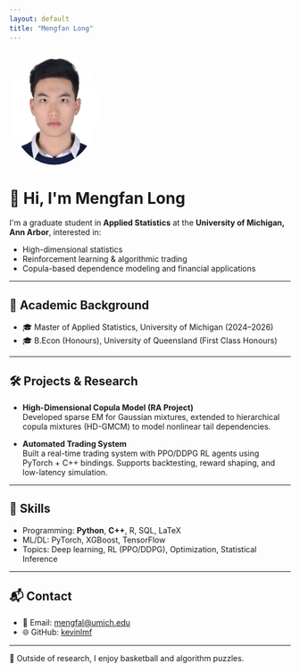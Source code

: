 ```yaml
---
layout: default
title: "Mengfan Long"
---
```


<img src="assets/profile.jpg" alt="Mengfan Long" width="160" style="border-radius: 50%;">

# 👋 Hi, I'm Mengfan Long

I'm a graduate student in **Applied Statistics** at the **University of Michigan, Ann Arbor**, interested in:

- High-dimensional statistics  
- Reinforcement learning & algorithmic trading  
- Copula-based dependence modeling and financial applications

---

## 🧠 Academic Background

- 🎓 Master of Applied Statistics, University of Michigan (2024–2026)
- 🎓 B.Econ (Honours), University of Queensland (First Class Honours)

---

## 🛠️ Projects & Research

- **High-Dimensional Copula Model (RA Project)**  
  Developed sparse EM for Gaussian mixtures, extended to hierarchical copula mixtures (HD-GMCM) to model nonlinear tail dependencies.

- **Automated Trading System**  
  Built a real-time trading system with PPO/DDPG RL agents using PyTorch + C++ bindings. Supports backtesting, reward shaping, and low-latency simulation.

---

## 🧩 Skills

- Programming: **Python**, **C++**, R, SQL, LaTeX  
- ML/DL: PyTorch, XGBoost, TensorFlow  
- Topics: Deep learning, RL (PPO/DDPG), Optimization, Statistical Inference

---

## 📬 Contact

- 📧 Email: [mengfal@umich.edu](mailto:mengfal@umich.edu)  
- 🌐 GitHub: [kevinlmf](https://github.com/kevinlmf)

---
🏀 Outside of research, I enjoy basketball and algorithm puzzles.

